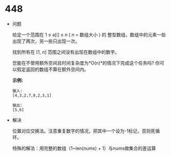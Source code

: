 # 448

* 问题

  给定一个范围在  1 ≤ a[i] ≤ *n* ( *n* = 数组大小 ) 的 整型数组，数组中的元素一些出现了两次，另一些只出现一次。

  找到所有在 [1, *n*] 范围之间没有出现在数组中的数字。

  您能在不使用额外空间且时间复杂度为*O(n)*的情况下完成这个任务吗? 你可以假定返回的数组不算在额外空间内。

  **示例:**

  ```
  输入:
  [4,3,2,7,8,2,3,1]

  输出:
  [5,6]
  ```

* 解决

  位置对应交换法。注意重复数字的情况，把其中一个设为-1标记，否则死循环。

  特殊的解法：用完整的数组（1~len(nums) + 1）与nums做集合的差运算